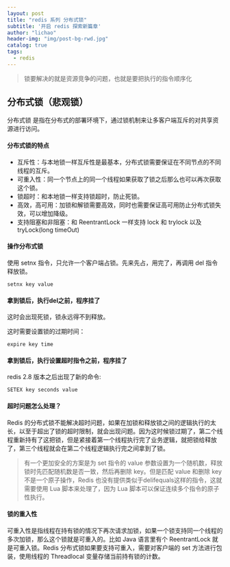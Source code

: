```yaml
---
layout: post
title: "redis 系列 分布式锁"
subtitle: '开启 redis 探索新篇章'
author: "lichao"
header-img: "img/post-bg-rwd.jpg"
catalog: true
tags:
  - redis 
---
```


> 锁要解决的就是资源竞争的问题，也就是要把执行的指令顺序化

## 分布式锁（悲观锁）
分布式锁 是指在分布式的部署环境下，通过锁机制来让多客户端互斥的对共享资源进行访问。
#### 分布式锁的特点
* 互斥性：与本地锁一样互斥性是最基本，分布式锁需要保证在不同节点的不同线程的互斥。
* 可重入性：同一个节点上的同一个线程如果获取了锁之后那么也可以再次获取这个锁。
* 锁超时：和本地锁一样支持锁超时，防止死锁。
* 高效，高可用：加锁和解锁需要高效，同时也需要保证高可用防止分布式锁失效，可以增加降级。
* 支持阻塞和非阻塞：和 ReentrantLock 一样支持 lock 和 trylock 以及 tryLock(long timeOut)

#### 操作分布式锁
使用 setnx 指令，只允许一个客户端占锁。先来先占，用完了，再调用 del 指令释放锁。
```
setnx key value
```

#### 拿到锁后，执行del之前，程序挂了 
这时会出现死锁，锁永远得不到释放。

这时需要设置锁的过期时间：
```
expire key time
```
#### 拿到锁后，执行设置超时指令之前，程序挂了
redis 2.8 版本之后出现了新的命令:
```
SETEX key seconds value
```

#### 超时问题怎么处理？
Redis 的分布式锁不能解决超时问题，如果在加锁和释放锁之间的逻辑执行的太长，以至于超出了锁的超时限制，就会出现问题。因为这时候锁过期了，第二个线程重新持有了这把锁，但是紧接着第一个线程执行完了业务逻辑，就把锁给释放了，第三个线程就会在第二个线程逻辑执行完之间拿到了锁。

> 有一个更加安全的方案是为 set 指令的 value 参数设置为一个随机数，释放锁时先匹配随机数是否一致，然后再删除 key。但是匹配 value 和删除 key 不是一个原子操作，Redis 也没有提供类似于delifequals这样的指令，这就需要使用 Lua 脚本来处理了，因为 Lua 脚本可以保证连续多个指令的原子性执行。

#### 锁的重入性
可重入性是指线程在持有锁的情况下再次请求加锁，如果一个锁支持同一个线程的多次加锁，那么这个锁就是可重入的。比如 Java 语言里有个 ReentrantLock 就是可重入锁。Redis 分布式锁如果要支持可重入，需要对客户端的 set 方法进行包装，使用线程的 Threadlocal 变量存储当前持有锁的计数。

